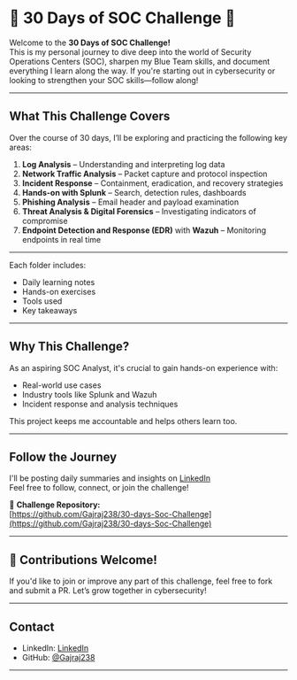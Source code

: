 # 🚨 30 Days of SOC Challenge 🚨

Welcome to the **30 Days of SOC Challenge!**  
This is my personal journey to dive deep into the world of Security Operations Centers (SOC), sharpen my Blue Team skills, and document everything I learn along the way. If you're starting out in cybersecurity or looking to strengthen your SOC skills—follow along!

---

##  What This Challenge Covers

Over the course of 30 days, I’ll be exploring and practicing the following key areas:

1.  **Log Analysis** – Understanding and interpreting log data
2.  **Network Traffic Analysis** – Packet capture and protocol inspection
3.  **Incident Response** – Containment, eradication, and recovery strategies
4.  **Hands-on with Splunk** – Search, detection rules, dashboards
5.  **Phishing Analysis** – Email header and payload examination
6.  **Threat Analysis & Digital Forensics** – Investigating indicators of compromise
7.  **Endpoint Detection and Response (EDR)** with **Wazuh** – Monitoring endpoints in real time

---

Each folder includes:
-  Daily learning notes
-  Hands-on exercises
-  Tools used
-  Key takeaways

---

##  Why This Challenge?

As an aspiring SOC Analyst, it's crucial to gain hands-on experience with:
- Real-world use cases
- Industry tools like Splunk and Wazuh
- Incident response and analysis techniques

This project keeps me accountable and helps others learn too.

---

##  Follow the Journey

I'll be posting daily summaries and insights on [LinkedIn](https://shorturl.at/n0IW5)  
Feel free to follow, connect, or join the challenge!

📌 **Challenge Repository:**  
[https://github.com/Gajraj238/30-days-Soc-Challenge](https://github.com/Gajraj238/30-days-Soc-Challenge)

---

## 🙌 Contributions Welcome!

If you'd like to join or improve any part of this challenge, feel free to fork and submit a PR. Let’s grow together in cybersecurity!

---

##  Contact

- LinkedIn: [LinkedIn](https://shorturl.at/n0IW5)
- GitHub: [@Gajraj238](https://github.com/Gajraj238)

---




